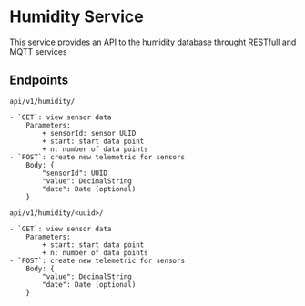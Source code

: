 # Humidity Service

This service provides an API to the humidity database throught RESTfull and MQTT services

## Endpoints

`api/v1/humidity/`

    - `GET`: view sensor data
        Parameters:
            + sensorId: sensor UUID
            + start: start data point
            + n: number of data points
    - `POST`: create new telemetric for sensors
        Body: {
            "sensorId": UUID
            "value": DecimalString
            "date": Date (optional)
        }

`api/v1/humidity/<uuid>/`

    - `GET`: view sensor data
        Parameters:
            + start: start data point
            + n: number of data points
    - `POST`: create new telemetric for sensors
        Body: {
            "value": DecimalString
            "date": Date (optional)
        }
